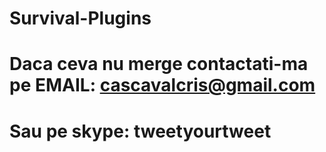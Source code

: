 # Survival-Plugins
# Daca ceva nu merge contactati-ma pe EMAIL: cascavalcris@gmail.com
# Sau pe skype: tweetyourtweet
